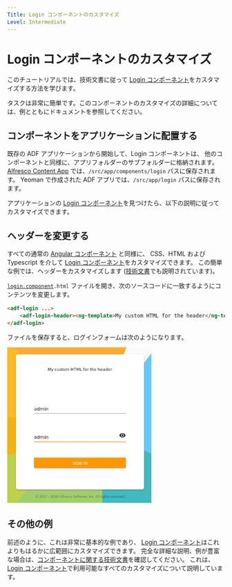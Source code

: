 ```yaml
---
Title: Login コンポーネントのカスタマイズ
Level: Intermediate
---
```


# Login コンポーネントのカスタマイズ

このチュートリアルでは、技術文書に従って [Login コンポーネント](../core/components/login.component.md)をカスタマイズする方法を学びます。

タスクは非常に簡単です。このコンポーネントのカスタマイズの詳細については、例とともにドキュメントを参照してください。

## コンポーネントをアプリケーションに配置する

既存の ADF アプリケーションから開始して、Login コンポーネントは、
他のコンポーネントと同様に、アプリフォルダーのサブフォルダーに格納されます。
[Alfresco Content App](https://github.com/Alfresco/alfresco-content-app) では、`/src/app/components/login` パスに保存されます。
Yeoman で作成された ADF アプリでは、`/src/app/login` パスに保存されます。

アプリケーションの [Login コンポーネント](../core/components/login.component.md)を見つけたら、以下の説明に従ってカスタマイズできます。

## ヘッダーを変更する

すべての通常の [Angular コンポーネント](https://angular.jp/guide/architecture-components) と同様に、
CSS、HTML および Typescript を介して
[Login コンポーネント](../core/components/login.component.md)をカスタマイズできます。
この簡単な例では、ヘッダーをカスタマイズします 
([技術文書](../core/components/login.component.md)でも説明されています)。

[`login.component`](../core/components/login.component.md)`.html` ファイルを開き、次のソースコードに一致するようにコンテンツを変更します。

```html
<adf-login ...>
	<adf-login-header><ng-template>My custom HTML for the header</ng-template></adf-login-header>
</adf-login>
```

ファイルを保存すると、ログインフォームは次のようになります。

![login_header](../docassets/images/login_header.png)

## その他の例

前述のように、これは非常に基本的な例であり、
[Login コンポーネント](../core/components/login.component.md)はこれよりもはるかに広範囲にカスタマイズできます。
完全な詳細な説明、例が豊富な場合は、[コンポーネントに関する技術文書](../core/components/login.component.md)を確認してください。
これは、[Login コンポーネント](../core/components/login.component.md)で利用可能なすべてのカスタマイズについて説明しています。
